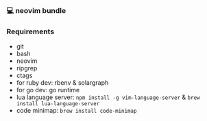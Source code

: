 ### 💻 neovim bundle

### Requirements

- git
- bash
- neovim
- ripgrep
- ctags
- for ruby dev: rbenv & solargraph
- for go dev: go runtime
- lua language server: `npm install -g vim-language-server` & `brew install lua-language-server`
- code minimap: `brew install code-minimap`
